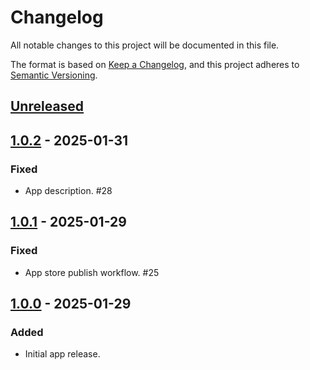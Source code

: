 <!--
  - SPDX-FileCopyrightText: 2024 Nextcloud GmbH and Nextcloud contributors
  - SPDX-License-Identifier: AGPL-3.0-or-later
-->
# Changelog

All notable changes to this project will be documented in this file.

The format is based on [Keep a Changelog](https://keepachangelog.com/en/1.1.0/),
and this project adheres to [Semantic Versioning](https://semver.org/spec/v2.0.0.html).

## [Unreleased]

## [1.0.2] - 2025-01-31

### Fixed

- App description. #28

## [1.0.1] - 2025-01-29

### Fixed

- App store publish workflow. #25

## [1.0.0] - 2025-01-29

### Added

- Initial app release.

[Unreleased]: https://github.com/nextcloud/scim_client/compare/v1.0.2...HEAD
[1.0.2]: https://github.com/nextcloud/scim_client/compare/v1.0.1...v1.0.2
[1.0.1]: https://github.com/nextcloud/scim_client/compare/v1.0.0...v1.0.1
[1.0.0]: https://github.com/nextcloud/scim_client/releases/tag/v1.0.0
